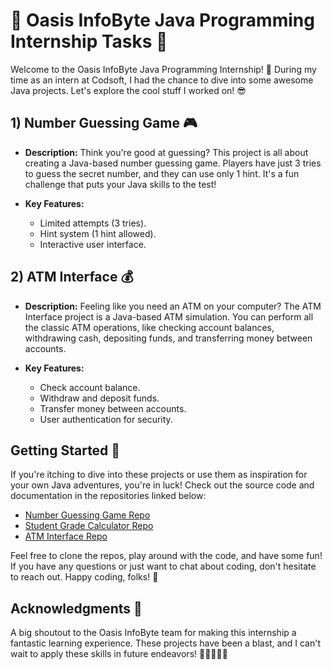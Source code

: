 # 🚀 Oasis InfoByte Java Programming Internship Tasks 🚀

Welcome to the Oasis InfoByte Java Programming Internship! 🎉 During my time as an intern at Codsoft, I had the chance to dive into some awesome Java projects. Let's explore the cool stuff I worked on! 😎

## 1) Number Guessing Game 🎮
- **Description:** Think you're good at guessing? This project is all about creating a Java-based number guessing game. Players have just 3 tries to guess the secret number, and they can use only 1 hint. It's a fun challenge that puts your Java skills to the test!

- **Key Features:**
  - Limited attempts (3 tries).
  - Hint system (1 hint allowed).
  - Interactive user interface.


## 2) ATM Interface 💰
- **Description:** Feeling like you need an ATM on your computer? The ATM Interface project is a Java-based ATM simulation. You can perform all the classic ATM operations, like checking account balances, withdrawing cash, depositing funds, and transferring money between accounts.

- **Key Features:**
  - Check account balance.
  - Withdraw and deposit funds.
  - Transfer money between accounts.
  - User authentication for security.

## Getting Started 🚀
If you're itching to dive into these projects or use them as inspiration for your own Java adventures, you're in luck! Check out the source code and documentation in the repositories linked below:

- [Number Guessing Game Repo]()
- [Student Grade Calculator Repo]()
- [ATM Interface Repo]()

Feel free to clone the repos, play around with the code, and have some fun! If you have any questions or just want to chat about coding, don't hesitate to reach out. Happy coding, folks! 🌟

## Acknowledgments 🙌
A big shoutout to the Oasis InfoByte team for making this internship a fantastic learning experience. These projects have been a blast, and I can't wait to apply these skills in future endeavors! 🚀👩‍💻👨‍💻 
